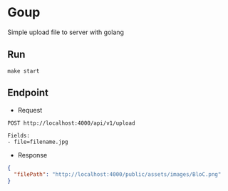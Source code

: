 # Goup

Simple upload file to server with golang

## Run

```
make start
```

## Endpoint

- Request

```
POST http://localhost:4000/api/v1/upload

Fields:
- file=filename.jpg
```

- Response

```json
{
  "filePath": "http://localhost:4000/public/assets/images/BloC.png"
}
```